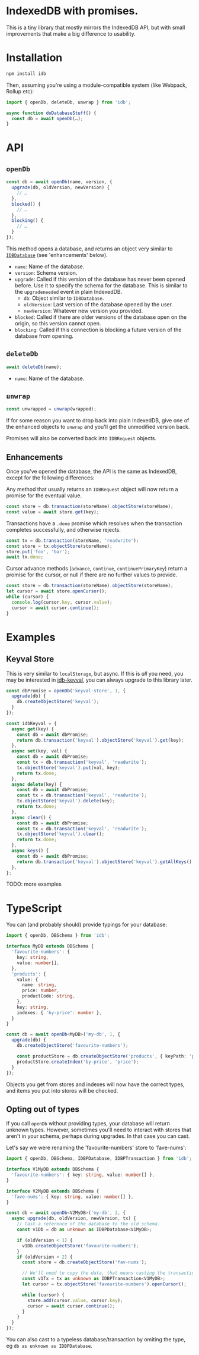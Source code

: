 # IndexedDB with promises.

This is a tiny library that mostly mirrors the IndexedDB API, but with small improvements that make a big difference to usability.

# Installation

```sh
npm install idb
```

Then, assuming you're using a module-compatible system (like Webpack, Rollup etc):

```js
import { openDb, deleteDb, unwrap } from 'idb';

async function doDatabaseStuff() {
  const db = await openDb(…);
}
```

# API

## `openDb`

```js
const db = await openDb(name, version, {
  upgrade(db, oldVersion, newVersion) {
    // …
  },
  blocked() {
    // …
  },
  blocking() {
    // …
  }
});
```

This method opens a database, and returns an object very similar to [`IDBDatabase`](https://w3c.github.io/IndexedDB/#database-interface) (see 'enhancements' below).

* `name`: Name of the database.
* `version`: Schema version.
* `upgrade`: Called if this version of the database has never been opened before. Use it to specify the schema for the database. This is similar to the `upgradeneeded` event in plain IndexedDB.
    * `db`: Object similar to `IDBDatabase`.
    * `oldVersion`: Last version of the database opened by the user.
    * `newVersion`: Whatever new version you provided.
* `blocked`: Called if there are older versions of the database open on the origin, so this version cannot open.
* `blocking`: Called if this connection is blocking a future version of the database from opening.

## `deleteDb`

```js
await deleteDb(name);
```

* `name`: Name of the database.

## `unwrap`

```js
const unwrapped = unwrap(wrapped);
```

If for some reason you want to drop back into plain IndexedDB, give one of the enhanced objects to `unwrap` and you'll get the unmodified version back.

Promises will also be converted back into `IDBRequest` objects.

## Enhancements

Once you've opened the database, the API is the same as IndexedDB, except for the following differences:

Any method that usually returns an `IDBRequest` object will now return a promise for the eventual value.

```js
const store = db.transaction(storeName).objectStore(storeName);
const value = await store.get(key);
```

Transactions have a `.done` promise which resolves when the transaction completes successfully, and otherwise rejects.

```js
const tx = db.transaction(storeName, 'readwrite');
const store = tx.objectStore(storeName);
store.put('foo', 'bar');
await tx.done;
```

Cursor advance methods (`advance`, `continue`, `continuePrimaryKey`) return a promise for the cursor, or null if there are no further values to provide.

```js
const store = db.transaction(storeName).objectStore(storeName);
let cursor = await store.openCursor();
while (cursor) {
  console.log(cursor.key, cursor.value);
  cursor = await cursor.continue();
}
```

# Examples

## Keyval Store

This is very similar to `localStorage`, but async. If this is *all* you need, you may be interested in [idb-keyval](https://www.npmjs.com/package/idb-keyval), you can always upgrade to this library later.

```js
const dbPromise = openDb('keyval-store', 1, {
  upgrade(db) {
    db.createObjectStore('keyval');
  }
});

const idbKeyval = {
  async get(key) {
    const db = await dbPromise;
    return db.transaction('keyval').objectStore('keyval').get(key);
  },
  async set(key, val) {
    const db = await dbPromise;
    const tx = db.transaction('keyval', 'readwrite');
    tx.objectStore('keyval').put(val, key);
    return tx.done;
  },
  async delete(key) {
    const db = await dbPromise;
    const tx = db.transaction('keyval', 'readwrite');
    tx.objectStore('keyval').delete(key);
    return tx.done;
  },
  async clear() {
    const db = await dbPromise;
    const tx = db.transaction('keyval', 'readwrite');
    tx.objectStore('keyval').clear();
    return tx.done;
  },
  async keys() {
    const db = await dbPromise;
    return db.transaction('keyval').objectStore('keyval').getAllKeys();
  },
};
```

TODO: more examples

# TypeScript

You can (and probably should) provide typings for your database:

```ts
import { openDb, DBSchema } from 'idb';

interface MyDB extends DBSchema {
  'favourite-numbers': {
    key: string,
    value: number[],
  },
  'products': {
    value: {
      name: string,
      price: number,
      productCode: string,
    },
    key: string,
    indexes: { 'by-price': number },
  }
}

const db = await openDb<MyDB>('my-db', 1, {
  upgrade(db) {
    db.createObjectStore('favourite-numbers');

    const productStore = db.createObjectStore('products', { keyPath: 'productCode' });
    productStore.createIndex('by-price', 'price');
  }
});
```

Objects you get from stores and indexes will now have the correct types, and items you put into stores will be checked.

## Opting out of types

If you call `openDb` without providing types, your database will return unknown types. However, sometimes you'll need to interact with stores that aren't in your schema, perhaps during upgrades. In that case you can cast.

Let's say we were renaming the 'favourite-numbers' store to 'fave-nums':

```ts
import { openDb, DBSchema, IDBPDatabase, IDBPTransaction } from 'idb';

interface V1MyDB extends DBSchema {
  'favourite-numbers': { key: string, value: number[] },
}

interface V2MyDB extends DBSchema {
  'fave-nums': { key: string, value: number[] },
}

const db = await openDb<V2MyDB>('my-db', 2, {
  async upgrade(db, oldVersion, newVersion, tx) {
    // Cast a reference of the database to the old schema.
    const v1Db = db as unknown as IDBPDatabase<V1MyDB>;

    if (oldVersion < 1) {
      v1Db.createObjectStore('favourite-numbers');
    }
    if (oldVersion < 2) {
      const store = db.createObjectStore('fav-nums');

      // We'll need to copy the data, that means casting the transaction too:
      const v1Tx = tx as unknown as IDBPTransaction<V1MyDB>;
      let cursor = tx.objectStore('favourite-numbers').openCursor();

      while (cursor) {
        store.add(cursor.value, cursor.key);
        cursor = await cursor.continue();
      }
    }
  }
});
```

You can also cast to a typeless database/transaction by omiting the type, eg `db as unknown as IDBPDatabase`.
